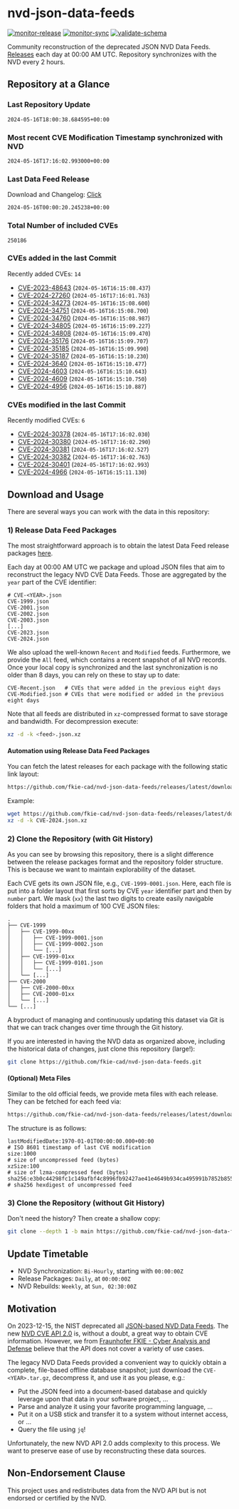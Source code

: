 # nvd-json-data-feeds

[![monitor-release](https://github.com/fkie-cad/nvd-json-data-feeds/actions/workflows/monitor_release.yml/badge.svg)](https://github.com/fkie-cad/nvd-json-data-feeds/actions/workflows/monitor_release.yml)
[![monitor-sync](https://github.com/fkie-cad/nvd-json-data-feeds/actions/workflows/monitor_sync.yml/badge.svg)](https://github.com/fkie-cad/nvd-json-data-feeds/actions/workflows/monitor_sync.yml)
[![validate-schema](https://github.com/fkie-cad/nvd-json-data-feeds/actions/workflows/validate_schema.yml/badge.svg)](https://github.com/fkie-cad/nvd-json-data-feeds/actions/workflows/validate_schema.yml)

Community reconstruction of the deprecated JSON NVD Data Feeds.
[Releases](https://github.com/fkie-cad/nvd-json-data-feeds/releases/latest) each day at 00:00 AM UTC.
Repository synchronizes with the NVD every 2 hours.

## Repository at a Glance

### Last Repository Update

```plain
2024-05-16T18:00:38.684595+00:00
```

### Most recent CVE Modification Timestamp synchronized with NVD

```plain
2024-05-16T17:16:02.993000+00:00
```

### Last Data Feed Release

Download and Changelog: [Click](https://github.com/fkie-cad/nvd-json-data-feeds/releases/latest)

```plain
2024-05-16T00:00:20.245238+00:00
```

### Total Number of included CVEs

```plain
250186
```

### CVEs added in the last Commit

Recently added CVEs: `14`

- [CVE-2023-48643](CVE-2023/CVE-2023-486xx/CVE-2023-48643.json) (`2024-05-16T16:15:08.437`)
- [CVE-2024-27260](CVE-2024/CVE-2024-272xx/CVE-2024-27260.json) (`2024-05-16T17:16:01.763`)
- [CVE-2024-34273](CVE-2024/CVE-2024-342xx/CVE-2024-34273.json) (`2024-05-16T16:15:08.600`)
- [CVE-2024-34751](CVE-2024/CVE-2024-347xx/CVE-2024-34751.json) (`2024-05-16T16:15:08.700`)
- [CVE-2024-34760](CVE-2024/CVE-2024-347xx/CVE-2024-34760.json) (`2024-05-16T16:15:08.987`)
- [CVE-2024-34805](CVE-2024/CVE-2024-348xx/CVE-2024-34805.json) (`2024-05-16T16:15:09.227`)
- [CVE-2024-34808](CVE-2024/CVE-2024-348xx/CVE-2024-34808.json) (`2024-05-16T16:15:09.470`)
- [CVE-2024-35176](CVE-2024/CVE-2024-351xx/CVE-2024-35176.json) (`2024-05-16T16:15:09.707`)
- [CVE-2024-35185](CVE-2024/CVE-2024-351xx/CVE-2024-35185.json) (`2024-05-16T16:15:09.990`)
- [CVE-2024-35187](CVE-2024/CVE-2024-351xx/CVE-2024-35187.json) (`2024-05-16T16:15:10.230`)
- [CVE-2024-3640](CVE-2024/CVE-2024-36xx/CVE-2024-3640.json) (`2024-05-16T16:15:10.477`)
- [CVE-2024-4603](CVE-2024/CVE-2024-46xx/CVE-2024-4603.json) (`2024-05-16T16:15:10.643`)
- [CVE-2024-4609](CVE-2024/CVE-2024-46xx/CVE-2024-4609.json) (`2024-05-16T16:15:10.750`)
- [CVE-2024-4956](CVE-2024/CVE-2024-49xx/CVE-2024-4956.json) (`2024-05-16T16:15:10.887`)


### CVEs modified in the last Commit

Recently modified CVEs: `6`

- [CVE-2024-30378](CVE-2024/CVE-2024-303xx/CVE-2024-30378.json) (`2024-05-16T17:16:02.030`)
- [CVE-2024-30380](CVE-2024/CVE-2024-303xx/CVE-2024-30380.json) (`2024-05-16T17:16:02.290`)
- [CVE-2024-30381](CVE-2024/CVE-2024-303xx/CVE-2024-30381.json) (`2024-05-16T17:16:02.527`)
- [CVE-2024-30382](CVE-2024/CVE-2024-303xx/CVE-2024-30382.json) (`2024-05-16T17:16:02.763`)
- [CVE-2024-30401](CVE-2024/CVE-2024-304xx/CVE-2024-30401.json) (`2024-05-16T17:16:02.993`)
- [CVE-2024-4966](CVE-2024/CVE-2024-49xx/CVE-2024-4966.json) (`2024-05-16T16:15:11.130`)


## Download and Usage

There are several ways you can work with the data in this repository:

### 1) Release Data Feed Packages

The most straightforward approach is to obtain the latest Data Feed release packages [here](https://github.com/fkie-cad/nvd-json-data-feeds/releases/latest).

Each day at 00:00 AM UTC we package and upload JSON files that aim to reconstruct the legacy NVD CVE Data Feeds.
Those are aggregated by the `year` part of the CVE identifier:

```
# CVE-<YEAR>.json
CVE-1999.json
CVE-2001.json
CVE-2002.json
CVE-2003.json
[...]
CVE-2023.json
CVE-2024.json
```

We also upload the well-known `Recent` and `Modified` feeds.
Furthermore, we provide the `All` feed, which contains a recent snapshot of all NVD records.
Once your local copy is synchronized and the last synchronization is no older than 8 days, you can rely on these to stay up to date:

```plain
CVE-Recent.json   # CVEs that were added in the previous eight days
CVE-Modified.json # CVEs that were modified or added in the previous eight days
```

Note that all feeds are distributed in `xz`-compressed format to save storage and bandwidth.
For decompression execute:

```sh
xz -d -k <feed>.json.xz
```

#### Automation using Release Data Feed Packages

You can fetch the latest releases for each package with the following static link layout:

```sh
https://github.com/fkie-cad/nvd-json-data-feeds/releases/latest/download/CVE-<YEAR>.json.xz
```

Example:

```sh
wget https://github.com/fkie-cad/nvd-json-data-feeds/releases/latest/download/CVE-2024.json.xz
xz -d -k CVE-2024.json.xz
```

### 2) Clone the Repository (with Git History)

As you can see by browsing this repository, there is a slight difference between the release packages format and the repository folder structure.
This is because we want to maintain explorability of the dataset.

Each CVE gets its own JSON file, e.g., `CVE-1999-0001.json`.
Here, each file is put into a folder layout that first sorts by CVE `year` identifier part and then by `number` part.
We mask (`xx`) the last two digits to create easily navigable folders that hold a maximum of 100 CVE JSON files:

```plain
.
├── CVE-1999
│   ├── CVE-1999-00xx
│   │   ├── CVE-1999-0001.json
│   │   ├── CVE-1999-0002.json
│   │   └── [...]
│   ├── CVE-1999-01xx
│   │   ├── CVE-1999-0101.json
│   │   └── [...]
│   └── [...]
├── CVE-2000
│   ├── CVE-2000-00xx
│   ├── CVE-2000-01xx
│   └── [...]
└── [...]
```

A byproduct of managing and continuously updating this dataset via Git is that we can track changes over time through the Git history.

If you are interested in having the NVD data as organized above, including the historical data of changes, just clone this repository (large!):

```sh
git clone https://github.com/fkie-cad/nvd-json-data-feeds.git
```

#### (Optional) Meta Files

Similar to the old official feeds, we provide meta files with each release. They can be fetched for each feed via:

```sh
https://github.com/fkie-cad/nvd-json-data-feeds/releases/latest/download/CVE-<YEAR>.meta
```

The structure is as follows:

```plain
lastModifiedDate:1970-01-01T00:00:00.000+00:00                          # ISO 8601 timestamp of last CVE modification
size:1000                                                               # size of uncompressed feed (bytes)
xzSize:100                                                              # size of lzma-compressed feed (bytes)
sha256:e3b0c44298fc1c149afbf4c8996fb92427ae41e4649b934ca495991b7852b855 # sha256 hexdigest of uncompressed feed
```

### 3) Clone the Repository (without Git History)

Don't need the history? Then create a shallow copy:

```sh
git clone --depth 1 -b main https://github.com/fkie-cad/nvd-json-data-feeds.git
```


## Update Timetable

* NVD Synchronization: `Bi-Hourly`, starting with `00:00:00Z`
* Release Packages: `Daily`, at `00:00:00Z`
* NVD Rebuilds: `Weekly`, at `Sun, 02:30:00Z`


## Motivation

On 2023-12-15, the NIST deprecated all [JSON-based NVD Data Feeds](https://nvd.nist.gov/vuln/data-feeds#divRetirementBanner-1).
The new [NVD CVE API 2.0](https://nvd.nist.gov/developers/vulnerabilities) is, without a doubt, a great way to obtain CVE information.
However, we from [Fraunhofer FKIE - Cyber Analysis and Defense](https://www.fkie.fraunhofer.de/en/departments/cad.html) believe that the API does not cover a variety of use cases.

The legacy NVD Data Feeds provided a convenient way to quickly obtain a complete, file-based offline database snapshot; just download the `CVE-<YEAR>.tar.gz`, decompress it, and use it as you please, e.g.:

- Put the JSON feed into a document-based database and quickly leverage upon that data in your software project, ...
- Parse and analyze it using your favorite programming language, ...
- Put it on a USB stick and transfer it to a system without internet access, or ...
- Query the file using `jq`!

Unfortunately, the new NVD API 2.0 adds complexity to this process.
We want to preserve ease of use by reconstructing these data sources.

## Non-Endorsement Clause

This project uses and redistributes data from the NVD API but is not endorsed or certified by the NVD.